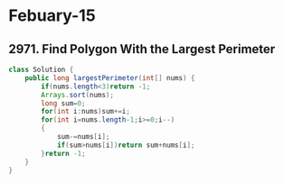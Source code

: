 # Febuary-15

## 2971. Find Polygon With the Largest Perimeter

```java
class Solution {
    public long largestPerimeter(int[] nums) {
        if(nums.length<3)return -1;
        Arrays.sort(nums);
        long sum=0;
        for(int i:nums)sum+=i;
        for(int i=nums.length-1;i>=0;i--)
        {
            sum-=nums[i];
            if(sum>nums[i])return sum+nums[i];
        }return -1;
    }
}
